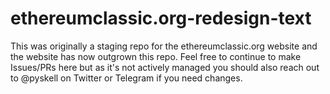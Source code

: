 # ethereumclassic.org-redesign-text
This was originally a staging repo for the ethereumclassic.org website and the website has now outgrown this repo. Feel free to continue to make Issues/PRs here but as it's not actively managed you should also reach out to @pyskell on Twitter or Telegram if you need changes.

